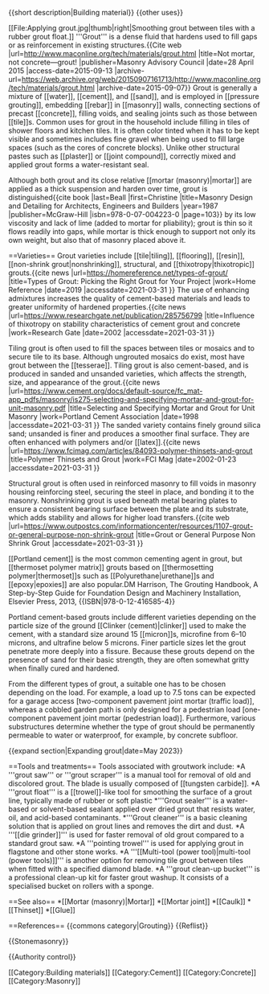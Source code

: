 {{short description|Building material}}
{{other uses}}
 
[[File:Applying grout.jpg|thumb|right|Smoothing grout between tiles with a rubber grout float.]]
'''Grout''' is a dense fluid that hardens used to fill gaps or as reinforcement in existing structures.<ref name=maconline>{{Cite web |url=http://www.maconline.org/tech/materials/grout.html |title=Not mortar, not concrete&mdash;grout! |publisher=Masonry Advisory Council |date=28 April 2015 |access-date=2015-09-13 |archive-url=https://web.archive.org/web/20150907161713/http://www.maconline.org/tech/materials/grout.html |archive-date=2015-09-07}}</ref>  Grout is generally a mixture of [[water]], [[cement]], and [[sand]], and is employed in [[pressure grouting]], embedding [[rebar]] in [[masonry]] walls, connecting sections of precast [[concrete]], filling voids, and sealing joints such as those between [[tile]]s. Common uses for grout in the household include filling in tiles of shower floors and kitchen tiles. It is often color tinted when it has to be kept visible and sometimes includes fine gravel when being used to fill large spaces (such as the cores of concrete blocks). Unlike other structural pastes such as [[plaster]] or [[joint compound]], correctly mixed and applied grout forms a water-resistant seal.
 
Although both grout and its close relative [[mortar (masonry)|mortar]] are applied as a thick suspension and harden over time, grout is distinguished<ref name=beall1>{{cite book |last=Beall |first=Christine |title=Masonry Design and Detailing for Architects, Engineers and Builders |year=1987 |publisher=McGraw-Hill |isbn=978-0-07-004223-0 |page=103}}</ref> by its low viscosity and lack of lime (added to mortar for pliability); grout is thin so it flows readily into gaps, while mortar is thick enough to support not only its own weight, but also that of masonry placed above it.<ref name=maconline/>

==Varieties==
Grout varieties include [[tile|tiling]], [[flooring]], [[resin]], [[non-shrink grout|nonshrinking]], structural, and [[thixotropy|thixotropic]] grouts.<ref name="Home Reference 2019">{{cite news |url=https://homereference.net/types-of-grout/ |title=Types of Grout: Picking the Right Grout for Your Project |work=Home Reference |date=2019 |accessdate=2021-03-31 }}</ref> The use of enhancing admixtures increases the quality of cement-based materials and leads to greater uniformity of hardened properties.<ref name="Research Gate 2002">{{cite news |url=https://www.researchgate.net/publication/285756799 |title=Influence of thixotropy on stability characteristics of cement grout and concrete |work=Research Gate |date=2002 |accessdate=2021-03-31 }}</ref>
 
Tiling grout is often used to fill the spaces between tiles or mosaics and to secure tile to its base. Although ungrouted mosaics do exist, most have grout between the [[tesserae]]. Tiling grout is also cement-based, and is produced in sanded and unsanded varieties, which affects the strength, size, and appearance of the grout.<ref name="Portland Cement Association 1998">{{cite news |url=https://www.cement.org/docs/default-source/fc_mat-app_pdfs/masonry/is275-selecting-and-specifying-mortar-and-grout-for-unit-masonry.pdf |title=Selecting and Specifying Mortar and Grout for Unit Masonry |work=Portland Cement Association |date=1998 |accessdate=2021-03-31 }}</ref> The sanded variety contains finely ground silica sand; unsanded is finer and produces a smoother final surface. They are often enhanced with polymers and/or [[latex]].<ref name="FCI Mag 2002-01-23">{{cite news |url=https://www.fcimag.com/articles/84093-polymer-thinsets-and-grout |title=Polymer Thinsets and Grout |work=FCI Mag |date=2002-01-23 |accessdate=2021-03-31 }}</ref>
 
Structural grout is often used in reinforced masonry to fill voids in masonry housing reinforcing steel, securing the steel in place, and bonding it to the masonry.<ref name=beall1/> Nonshrinking grout is used beneath metal bearing plates to ensure a consistent bearing surface between the plate and its substrate, which adds stability and allows for higher load transfers.<ref name="Outpost Construction">{{cite web |url=https://www.outpostcs.com/informationcenter/resources/1107-grout-or-general-purpose-non-shrink-grout |title=Grout or General Purpose Non Shrink Grout |accessdate=2021-03-31 }}</ref>
 
[[Portland cement]] is the most common cementing agent in grout, but [[thermoset polymer matrix]] grouts based on [[thermosetting polymer|thermoset]]s such as [[Polyurethane|urethane]]s and [[epoxy|epoxies]] are also popular.<ref name=":0">DM Harrison, The Grouting Handbook, A Step-by-Step Guide for Foundation Design and Machinery Installation, Elsevier Press, 2013, {{ISBN|978-0-12-416585-4}}</ref>
 
Portland cement-based grouts include different varieties depending on the particle size of the ground [[Clinker (cement)|clinker]] used to make the cement, with a standard size around 15 [[micron]]s, microfine from 6&ndash;10 microns, and ultrafine below 5 microns. Finer particle sizes let the grout penetrate more deeply into a fissure. Because these grouts depend on the presence of sand for their basic strength, they are often somewhat gritty when finally cured and hardened. 
 
From the different types of grout, a suitable one has to be chosen depending on the load. For example, a load up to 7.5 tons can be expected for a garage access [two-component pavement joint mortar (traffic load)], whereas a cobbled garden path is only designed for a pedestrian load [one-component pavement joint mortar (pedestrian load)]. Furthermore, various substructures determine whether the type of grout should be permanently permeable to water or waterproof, for example, by concrete subfloor.

{{expand section|Expanding grout|date=May 2023}}

==Tools and treatments==
Tools associated with groutwork include:
*A '''grout saw''' or '''grout scraper''' is a manual tool for removal of old and discolored grout. The blade is usually composed of [[tungsten carbide]].
*A '''grout float''' is a [[trowel]]-like tool for smoothing the surface of a grout line, typically made of rubber or soft plastic
*'''Grout sealer''' is a water-based or solvent-based sealant applied over dried grout that resists water, oil, and acid-based contaminants.
*'''Grout cleaner''' is  a basic cleaning solution that is applied on grout lines and removes the dirt and dust.<ref name=":0" />
*A '''[[die grinder]]''' is used for faster removal of old grout compared to a standard grout saw.
*A '''pointing trowel''' is used for applying grout in flagstone and other stone works.
*A '''[[Multi-tool (power tool)|multi-tool (power tools)]]''' is another option for removing tile grout between tiles when fitted with a specified diamond blade.
*A '''grout clean-up bucket''' is a professional clean-up kit for faster grout washup. It consists of a specialised bucket on rollers with a sponge.
 
==See also==
*[[Mortar (masonry)|Mortar]]
*[[Mortar joint]]
*[[Caulk]]
*[[Thinset]]
*[[Glue]]
 
==References==
{{commons category|Grouting}}
{{Reflist}}
 
{{Stonemasonry}}
 
{{Authority control}}
 
[[Category:Building materials]]
[[Category:Cement]]
[[Category:Concrete]]
[[Category:Masonry]]